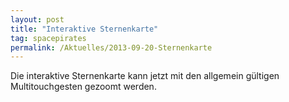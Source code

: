 ```yaml
---
layout: post
title: "Interaktive Sternenkarte"
tag: spacepirates
permalink: /Aktuelles/2013-09-20-Sternenkarte
---
```


Die interaktive Sternenkarte kann jetzt mit den allgemein gültigen Multitouchgesten gezoomt werden.

